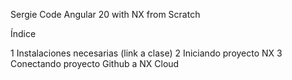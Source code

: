 Sergie Code Angular 20 with NX from Scratch

Índice

1 Instalaciones necesarias (link a clase)
2 Iniciando proyecto NX
3 Conectando proyecto Github a NX Cloud